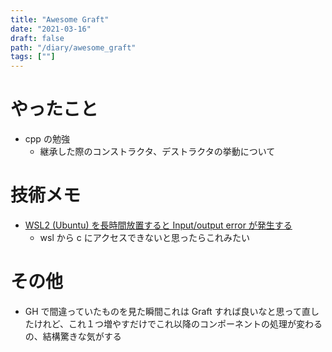 ```yaml
---
title: "Awesome Graft"
date: "2021-03-16"
draft: false
path: "/diary/awesome_graft"
tags: [""]
---
```


# やったこと

- cpp の勉強
  - 継承した際のコンストラクタ、デストラクタの挙動について

# 技術メモ

- [WSL2 (Ubuntu) を長時間放置すると Input/output error が発生する](https://qiita.com/melty12/items/285b65a5e8ef6aeebb39)
  - wsl から c にアクセスできないと思ったらこれみたい

# その他

- GH で間違っていたものを見た瞬間これは Graft すれば良いなと思って直したけれど、これ１つ増やすだけでこれ以降のコンポーネントの処理が変わるの、結構驚きな気がする
